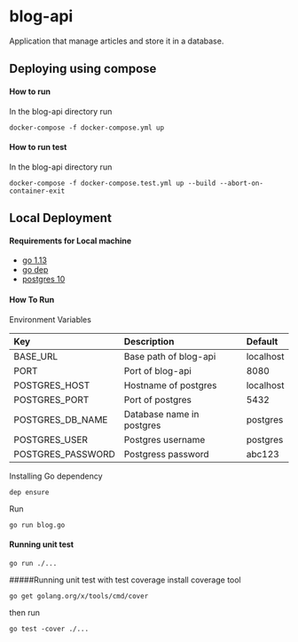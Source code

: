 # blog-api

Application that manage articles and store it in a database.

## Deploying using compose
#### How to run
In the blog-api directory run
```
docker-compose -f docker-compose.yml up 
```

#### How to run test
In the blog-api directory run
```
docker-compose -f docker-compose.test.yml up --build --abort-on-container-exit
```

## Local Deployment

#### Requirements for Local machine
- [go 1.13](https://golang.org/)
- [go dep](https://github.com/golang/dep)
- [postgres 10](https://www.postgresql.org/download/)

#### How To Run
Environment Variables

| Key | Description | Default|
|:---|:---|:---|
|BASE_URL| Base path of blog-api | localhost|
| PORT | Port of blog-api | 8080|
|POSTGRES_HOST| Hostname of postgres | localhost|
|POSTGRES_PORT| Port of postgres|5432|
|POSTGRES_DB_NAME| Database name in postgres|postgres|
|POSTGRES_USER| Postgres username|postgres|
|POSTGRES_PASSWORD| Postgress password|abc123|

Installing Go dependency
```
dep ensure
```

Run
```
go run blog.go
```

#### Running unit test
```
go run ./...
```

#####Running unit test with test coverage
install coverage tool
```
go get golang.org/x/tools/cmd/cover
```
then run
```
go test -cover ./...
```
